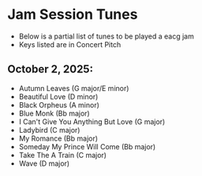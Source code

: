 # Jam Session Tunes
- Below is a partial list of tunes to be played a eacg jam
- Keys listed are in Concert Pitch

## October 2, 2025: 
- Autumn Leaves (G major/E minor)
- Beautiful Love (D minor)
- Black Orpheus (A minor)
- Blue Monk (Bb major)
- I Can't Give You Anything But Love (G major)
- Ladybird (C major)
- My Romance (Bb major)
- Someday My Prince Will Come (Bb major)
- Take The A Train (C major)
- Wave (D major)
